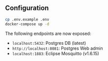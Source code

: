 ## Configuration

```sh
cp .env.example .env
docker-compose up -d
```

The following endpoints are now exposed:

- `localhost:5432`: Postgres DB (latest)
- `http://localhost:8081`: Postgres Web admin
- `localhost:1883`: Eclipse Mosquitto (v1.6.15)

